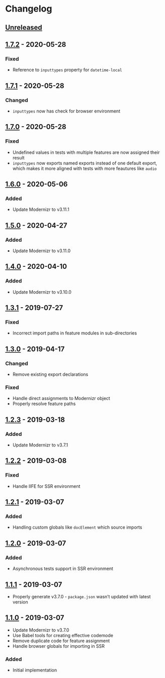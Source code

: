 # Changelog

## [Unreleased][]

## [1.7.2][] - 2020-05-28

### Fixed

- Reference to `inputtypes` property for `datetime-local`

## [1.7.1][] - 2020-05-28

### Changed

-   `inputtypes` now has check for browser environment

## [1.7.0][] - 2020-05-28

### Fixed

-   Undefined values in tests with multiple features are now assigned their
    result
-   `inputtypes` now exports named exports instead of one default export, which
    makes it more aligned with tests with more feautures like `audio`

## [1.6.0][] - 2020-05-06

### Added

-   Update Modernizr to v3.11.1

## [1.5.0][] - 2020-04-27

### Added

-   Update Modernizr to v3.11.0

## [1.4.0][] - 2020-04-10

### Added

-   Update Modernizr to v3.10.0

## [1.3.1][] - 2019-07-27

### Fixed

-   Incorrect import paths in feature modules in sub-directories

## [1.3.0][] - 2019-04-17

### Changed

-   Remove existing export declarations

### Fixed

-   Handle direct assignments to Modernizr object
-   Properly resolve feature paths

## [1.2.3][] - 2019-03-18

### Added

-   Update Modernizr to v3.7.1

## [1.2.2][] - 2019-03-08

### Fixed

-   Handle IIFE for SSR environment

## [1.2.1][] - 2019-03-07

### Added

-   Handling custom globals like `docElement` which source imports

## [1.2.0][] - 2019-03-07

### Added

-   Asynchronous tests support in SSR environment

## [1.1.1][] - 2019-03-07

-   Properly generate v3.7.0 - `package.json` wasn’t updated with latest version

## [1.1.0][] - 2019-03-07

-   Update Modernizr to v3.7.0
-   Use Babel tools for creating effective codemode
-   Remove duplicate code for feature assignment
-   Handle browser globals for importing in SSR

### Added

-   Initial implementation

[unreleased]: https://github.com/niksy/modernizr-esm/compare/v1.6.0...HEAD
[1.6.0]: https://github.com/niksy/modernizr-esm/compare/v1.5.0...v1.6.0
[1.5.0]: https://github.com/niksy/modernizr-esm/compare/v1.4.0...v1.5.0
[1.4.0]: https://github.com/niksy/modernizr-esm/compare/v1.3.1...v1.4.0
[1.3.1]: https://github.com/niksy/modernizr-esm/compare/v1.3.0...v1.3.1
[1.3.0]: https://github.com/niksy/modernizr-esm/compare/v1.2.3...v1.3.0
[1.2.3]: https://github.com/niksy/modernizr-esm/compare/v1.2.2...v1.2.3
[1.2.2]: https://github.com/niksy/modernizr-esm/compare/v1.2.1...v1.2.2
[1.2.1]: https://github.com/niksy/modernizr-esm/compare/v1.2.0...v1.2.1
[1.2.0]: https://github.com/niksy/modernizr-esm/compare/v1.1.1...v1.2.0
[1.1.1]: https://github.com/niksy/modernizr-esm/compare/v1.1.0...v1.1.1
[1.1.0]: https://github.com/niksy/modernizr-esm/tree/v1.1.0
[unreleased]: https://github.com/niksy/modernizr-esm/compare/v1.7.0...HEAD
[1.7.0]: https://github.com/niksy/modernizr-esm/tree/v1.7.0


[Unreleased]: https://github.com/niksy/modernizr-esm/compare/v1.7.2...HEAD
[1.7.2]: https://github.com/niksy/modernizr-esm/compare/v1.7.1...v1.7.2
[1.7.1]: https://github.com/niksy/modernizr-esm/tree/v1.7.1
